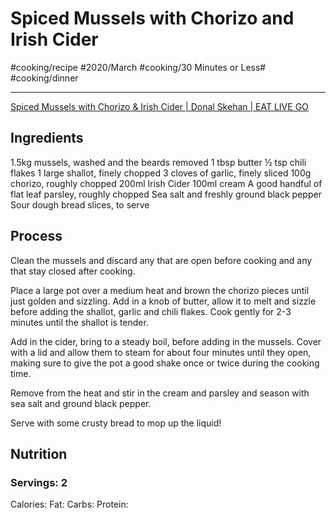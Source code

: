 # Spiced Mussels with Chorizo and Irish Cider
#cooking/recipe #2020/March #cooking/30 Minutes or Less# #cooking/dinner
- - - -
[Spiced Mussels with Chorizo & Irish Cider | Donal Skehan | EAT LIVE GO](https://donalskehan.com/recipes/spiced-mussels-with-chorizo-irish-cider/)

## Ingredients
1.5kg mussels, washed and the beards removed
1 tbsp butter
½ tsp chili flakes
1 large shallot, finely chopped
3 cloves of garlic, finely sliced
100g chorizo, roughly chopped
200ml Irish Cider
100ml cream
A good handful of flat leaf parsley, roughly chopped
Sea salt and freshly ground black pepper
Sour dough bread slices, to serve

## Process
Clean the mussels and discard any that are open before cooking and any that stay closed after cooking.

Place a large pot over a medium heat and brown the chorizo pieces until just golden and sizzling. Add in a knob of butter, allow it to melt and sizzle before adding the shallot, garlic and chili flakes. Cook gently for 2-3 minutes until the shallot is tender.

Add in the cider, bring to a steady boil, before adding in the mussels. Cover with a lid and allow them to steam for about four minutes until they open, making sure to give the pot a good shake once or twice during the cooking time.

Remove from the heat and stir in the cream and parsley and season with sea salt and ground black pepper.

Serve with some crusty bread to mop up the liquid!

## Nutrition
### Servings: 2
Calories: 
Fat: 
Carbs: 
Protein: 